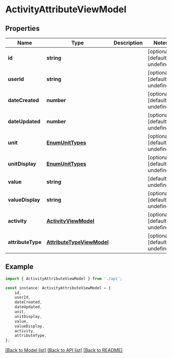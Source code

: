 # ActivityAttributeViewModel


## Properties

Name | Type | Description | Notes
------------ | ------------- | ------------- | -------------
**id** | **string** |  | [optional] [default to undefined]
**userId** | **string** |  | [optional] [default to undefined]
**dateCreated** | **number** |  | [optional] [default to undefined]
**dateUpdated** | **number** |  | [optional] [default to undefined]
**unit** | [**EnumUnitTypes**](EnumUnitTypes.md) |  | [optional] [default to undefined]
**unitDisplay** | [**EnumUnitTypes**](EnumUnitTypes.md) |  | [optional] [default to undefined]
**value** | **string** |  | [default to undefined]
**valueDisplay** | **string** |  | [optional] [default to undefined]
**activity** | [**ActivityViewModel**](ActivityViewModel.md) |  | [optional] [default to undefined]
**attributeType** | [**AttributeTypeViewModel**](AttributeTypeViewModel.md) |  | [optional] [default to undefined]

## Example

```typescript
import { ActivityAttributeViewModel } from './api';

const instance: ActivityAttributeViewModel = {
    id,
    userId,
    dateCreated,
    dateUpdated,
    unit,
    unitDisplay,
    value,
    valueDisplay,
    activity,
    attributeType,
};
```

[[Back to Model list]](../README.md#documentation-for-models) [[Back to API list]](../README.md#documentation-for-api-endpoints) [[Back to README]](../README.md)
